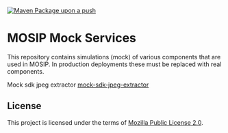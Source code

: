 [![Maven Package upon a push](https://github.com/mosip/mosip-mock-services/actions/workflows/push_trigger.yml/badge.svg?branch=master)](https://github.com/mosip/mosip-mock-services/actions/workflows/push-trigger.yml)

# MOSIP Mock Services

This repository contains simulations (mock) of various components that are used in MOSIP. In production deployments these must be replaced with real components.

Mock sdk jpeg extractor
[mock-sdk-jpeg-extractor](https://github.com/mosip/converters)

## License
This project is licensed under the terms of [Mozilla Public License 2.0](LICENSE).
